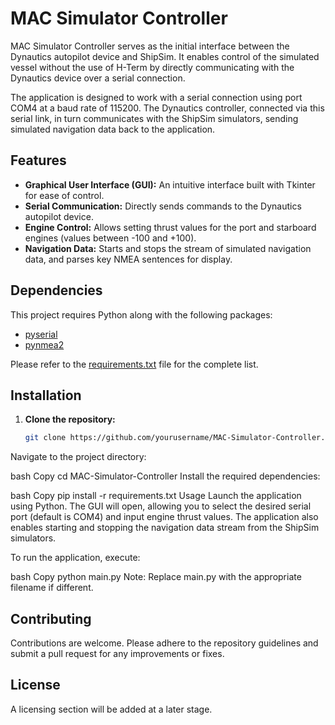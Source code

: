 # MAC Simulator Controller

MAC Simulator Controller serves as the initial interface between the Dynautics autopilot device and ShipSim. It enables control of the simulated vessel without the use of H-Term by directly communicating with the Dynautics device over a serial connection.

The application is designed to work with a serial connection using port COM4 at a baud rate of 115200. The Dynautics controller, connected via this serial link, in turn communicates with the ShipSim simulators, sending simulated navigation data back to the application.

## Features

- **Graphical User Interface (GUI):** An intuitive interface built with Tkinter for ease of control.
- **Serial Communication:** Directly sends commands to the Dynautics autopilot device.
- **Engine Control:** Allows setting thrust values for the port and starboard engines (values between -100 and +100).
- **Navigation Data:** Starts and stops the stream of simulated navigation data, and parses key NMEA sentences for display.

## Dependencies

This project requires Python along with the following packages:
- [pyserial](https://pypi.org/project/pyserial/)
- [pynmea2](https://pypi.org/project/pynmea2/)

Please refer to the [requirements.txt](requirements.txt) file for the complete list.

## Installation

1. **Clone the repository:**

   ```bash
   git clone https://github.com/yourusername/MAC-Simulator-Controller.git
Navigate to the project directory:

bash
Copy
cd MAC-Simulator-Controller
Install the required dependencies:

bash
Copy
pip install -r requirements.txt
Usage
Launch the application using Python. The GUI will open, allowing you to select the desired serial port (default is COM4) and input engine thrust values. The application also enables starting and stopping the navigation data stream from the ShipSim simulators.

To run the application, execute:

bash
Copy
python main.py
Note: Replace main.py with the appropriate filename if different.

## Contributing
Contributions are welcome. Please adhere to the repository guidelines and submit a pull request for any improvements or fixes.

## License
A licensing section will be added at a later stage.
